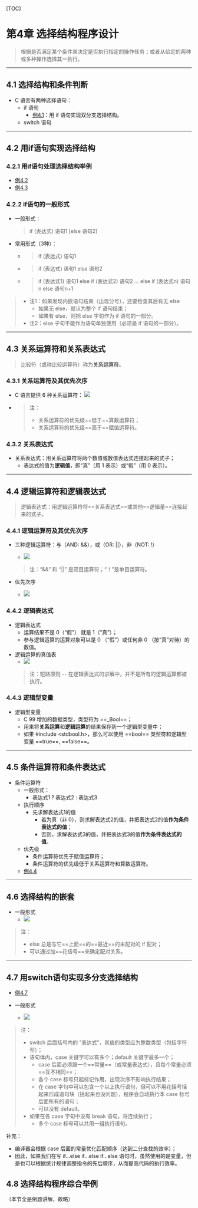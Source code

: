 [TOC]

# 第4章 选择结构程序设计

> 根据是否满足某个条件来决定是否执行指定的操作任务；或者从给定的两种或多种操作选择其一执行。

---
## 4.1 选择结构和条件判断

- C 语言有两种选择语句：
  - if 语句
    - [例4.1](./examples/4.1.c)：用 if 语句实现双分支选择结构。
  - switch 语句

---
## 4.2 用if语句实现选择结构

### 4.2.1 用if语句处理选择结构举例

- [例4.2](./examples/4.2.c)
- [例4.3](./examples/4.3.c)

### 4.2.2 if语句的一般形式

- 一般形式：
  > if (表达式) 语句1
  > [else 语句2]
- 常用形式（3种）：
  - > if (表达式) 语句1
  - > if (表达式) 语句1
    > else 语句2
  - > if (表达式1) 语句1
    > else if (表达式2) 语句2
    > ...
    > else if (表达式n) 语句n
    > else 语句n+1

> - 注1：如果发现内嵌语句结束（出现分号），还要检查其后有无 else
>   - 如果无 else，就认为整个 if 语句结束；
>   - 如果有 else，则把 else 字句作为 if 语句的一部分。
> - 注2：else 子句不能作为语句单独使用（必须是 if 语句的一部分）。

---
## 4.3 关系运算符和关系表达式

> 比较符（或称比较运算符）称为**关系运算符**。

### 4.3.1 关系运算符及其优先次序

- C 语言提供 6 种关系运算符：
![](images/2020-02-01-00-22-24.png)

- > 注：
  > - 关系运算符的优先级==低于==算数运算符；
  > - 关系运算符的优先级==高于==赋值运算符。

### 4.3.2 关系表达式

- 关系表达式：用关系运算符将两个数值或数值表达式连接起来的式子；
  - 表达式的值为**逻辑值**，即“真”（用 1 表示）或“假”（用 0 表示）。

---
## 4.4 逻辑运算符和逻辑表达式

> 逻辑表达式：用逻辑运算符将==关系表达式==或其他==逻辑量==连接起来的式子。

### 4.4.1 逻辑运算符及其优先次序

- 三种逻辑运算符：与（AND: &&），或（OR: ||），非（NOT: !）
  - ![](images/2020-02-01-12-17-50.png)
  > 注：“&&” 和 “||” 是双目运算符；“！”是单目运算符。

- 优先次序
  - ![](images/2020-02-01-12-21-38.png)

### 4.4.2 逻辑表达式

- 逻辑表达式
  - 运算结果不是 0（“假”） 就是 1（“真”）；
  - 参与逻辑运算的运算对象可以是 0 （“假”）或任何非 0 （按“真”对待）的数值。
- 逻辑运算的真值表
  - ![](images/2020-02-01-12-24-35.png)
  > 注：短路原则 -- 在逻辑表达式的求解中，并不是所有的逻辑运算都被执行。

### 4.4.3 逻辑型变量

- 逻辑型变量
  - C 99 增加的数据类型，类型符为 ==_Bool==；
  - 用来将**关系运算**和**逻辑运算**的结果保存到一个逻辑型变量中；
  - 如果 #include <stdbool.h>，那么可以使用 ==bool== 类型符和逻辑型变量 ==true==, ==false==。

---
## 4.5 条件运算符和条件表达式

- 条件运算符
  - 一般形式：
    - 表达式1 ? 表达式2 : 表达式3
  - 执行顺序
    - 先求解表达式1的值
      - 若为真（非 0），则求解表达式2的值，并把表达式2的值**作为条件表达式的值**；
      - 否则，求解表达式3的值，并把表达式3的值**作为条件表达式的值**。
  - 优先级
    - 条件运算符优先于赋值运算符；
    - 条件运算符的优先级低于关系运算符和算数运算符。
  - [例4.4](./examples/4.4.c)

---
## 4.6 选择结构的嵌套

- 一般形式
  - ![](images/2020-02-01-12-41-47.png)
> 注：
> - else 总是与它==上面==的==最近==的未配对的 if 配对；
> - 可以通过加==花括号==来确定配对关系。

---
## 4.7 用switch语句实现多分支选择结构

- [例4.7](./examples/4.7.c)

- 一般形式
  - ![](images/2020-02-01-13-03-17.png)
> 注：
>   - switch 后面括号内的 “表达式”，其值的类型应为整数类型（包括字符型）；
>   - 语句体内，case 关键字可以有多个；default 关键字最多一个；
>     - case 后面必须跟一个==常量==（或常量表达式），且每个常量必须==互不相同==；
>     - 各个 case 标号只起标记作用，出现次序不影响执行结果；
>     - 在 case 字句中可以包含一个以上执行语句，但可以不用花括号括起来形成语句块（括起来也没问题），程序会自动执行本 case 标号后面所有的语句；
>     - 可以没有 default。
>   - 如果在各 case 字句中没有 break 语句，将连续执行；
>     - 多个 case 标号可以共用一组执行语句。

补充：
  - 编译器会根据 case 后面的常量优化匹配顺序（达到二分查找的效率）；
  - 因此，如果我们在写 if...else if...else if...else 语句时，虽然使用的是变量，但是也可以根据统计规律调整指令的先后顺序，从而提高代码的执行效率。

## 4.8 选择结构程序综合举例

（本节全是例题讲解，故略）
